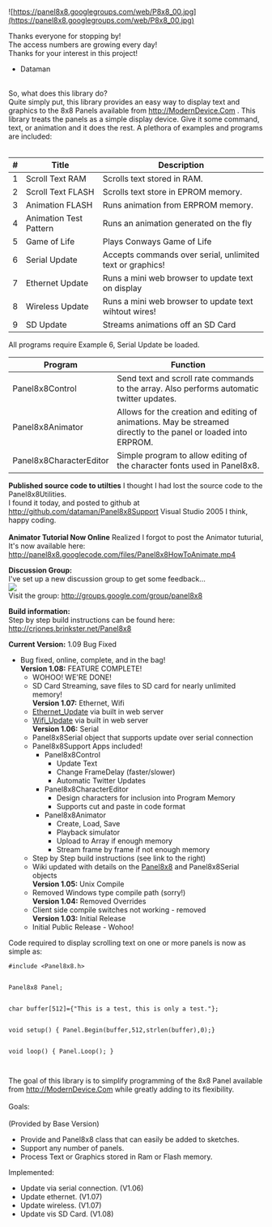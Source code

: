 ![https://panel8x8.googlegroups.com/web/P8x8_00.jpg](https://panel8x8.googlegroups.com/web/P8x8_00.jpg)

Thanks everyone for stopping by!<br>
The access numbers are growing every day!<br>
Thanks for your interest in this project!<br>
- Dataman<br>
<br>
So, what does this library do?<br>
Quite simply put, this library provides an easy way to display text and graphics to the 8x8 Panels available from <a href='http://ModernDevice.Com'>http://ModernDevice.Com</a> . This library treats the panels as a simple display device.  Give it some command, text, or animation and it does the rest.  A plethora of examples and programs are included:<br>
<br>
<table><thead><th> # </th><th> Title </th><th> Description </th></thead><tbody>
<tr><td> 1 </td><td> Scroll Text RAM </td><td> Scrolls text stored in RAM. </td></tr>
<tr><td> 2 </td><td> Scroll Text FLASH </td><td> Scrolls text store in EPROM memory. </td></tr>
<tr><td> 3 </td><td> Animation FLASH </td><td> Runs animation from ERPROM memory. </td></tr>
<tr><td> 4 </td><td> Animation Test Pattern </td><td> Runs an animation generated on the fly </td></tr>
<tr><td> 5 </td><td> Game of Life </td><td> Plays Conways Game of Life </td></tr>
<tr><td> 6 </td><td> Serial Update </td><td> Accepts commands over serial, unlimited text or graphics! </td></tr>
<tr><td> 7 </td><td> Ethernet Update </td><td> Runs a mini web browser to update text on display </td></tr>
<tr><td> 8 </td><td> Wireless Update </td><td> Runs a mini web browser to update text wihtout wires! </td></tr>
<tr><td> 9 </td><td> SD Update </td><td> Streams animations off an SD Card </td></tr></tbody></table>

All programs require Example 6, Serial Update be loaded.<br>
<table><thead><th> Program </th><th> Function </th></thead><tbody>
<tr><td> Panel8x8Control </td><td> Send text and scroll rate commands to the array.  Also performs automatic twitter updates. </td></tr>
<tr><td> Panel8x8Animator </td><td> Allows for the creation and editing of animations.  May be streamed directly to the panel or loaded into ERPROM. </td></tr>
<tr><td> Panel8x8CharacterEditor </td><td> Simple program to allow editing of the character fonts used in Panel8x8. </td></tr></tbody></table>

<b>Published source code to utilties</b>
I thought I had lost the source code to the Panel8x8Utilities.<br>
I found it today, and posted to github at <a href='http://github.com/dataman/Panel8x8Support'>http://github.com/dataman/Panel8x8Support</a>
Visual Studio 2005 I think, happy coding.<br>
<br>
<b>Animator Tutorial Now Online</b>
Realized I forgot to post the Animator tuturial,<br>
It's now available here: <a href='http://panel8x8.googlecode.com/files/Panel8x8HowToAnimate.mp4'>http://panel8x8.googlecode.com/files/Panel8x8HowToAnimate.mp4</a>

<b>Discussion Group:</b><br>
I've set up a new discussion group to get some feedback...<br>
<img src='http://groups.google.com/intl/en/images/logos/groups_logo_sm.gif' /><br>
Visit the group: <a href='http://groups.google.com/group/panel8x8'>http://groups.google.com/group/panel8x8</a>

<b>Build information:</b><br>
Step by step build instructions can be found here:<br>
<a href='http://crjones.brinkster.net/Panel8x8'>http://crjones.brinkster.net/Panel8x8</a>

<b>Current Version:</b> 1.09 Bug Fixed<br>
<ul><li>Bug fixed, online, complete, and in the bag!<br>
<b>Version 1.08:</b> FEATURE COMPLETE!<br>
<ul><li>WOHOO!  WE'RE DONE!<br>
</li><li>SD Card Streaming, save files to SD card for nearly unlimited memory!<br>
<b>Version 1.07:</b> Ethernet, Wifi<br>
</li><li><a href='Ethernet_Update.md'>Ethernet_Update</a> via built in web server<br>
</li><li><a href='Wifi_Update.md'>Wifi_Update</a> via built in web server<br>
<b>Version 1.06:</b> Serial<br>
</li><li>Panel8x8Serial object that supports update over serial connection<br>
</li><li>Panel8x8Support Apps included!<br>
<ul><li>Panel8x8Control<br>
<ul><li>Update Text<br>
</li><li>Change FrameDelay (faster/slower)<br>
</li><li>Automatic Twitter Updates<br>
</li></ul></li><li>Panel8x8CharacterEditor<br>
<ul><li>Design characters for inclusion into Program Memory<br>
</li><li>Supports cut and paste in code format<br>
</li></ul></li><li>Panel8x8Animator<br>
<ul><li>Create, Load, Save<br>
</li><li>Playback simulator<br>
</li><li>Upload to Array if enough memory<br>
</li><li>Stream frame by frame if not enough memory<br>
</li></ul></li></ul></li><li>Step by Step build instructions (see link to the right)<br>
</li><li>Wiki updated with details on the <a href='Panel8x8.md'>Panel8x8</a> and Panel8x8Serial objects<br>
<b>Version 1.05:</b> Unix Compile<br>
</li><li>Removed Windows type compile path (sorry!)<br>
<b>Version 1.04:</b> Removed Overrides<br>
</li><li>Client side compile switches not working - removed<br>
<b>Version 1.03:</b> Initial Release<br>
</li><li>Initial Public Release - Wohoo!</li></ul></li></ul>

Code required to display scrolling text on one or more panels is now as simple as:<br>
<pre><code>#include &lt;Panel8x8.h&gt;<br>
Panel8x8 Panel;<br>
char buffer[512]={"This is a test, this is only a test."};<br>
void setup() { Panel.Begin(buffer,512,strlen(buffer),0);}<br>
void loop() { Panel.Loop(); }<br>
</code></pre>

The goal of this library is to simplify programming of the 8x8 Panel available from <a href='http://ModernDevice.Com'>http://ModernDevice.Com</a> while greatly adding to its flexibility.<br>
<br>
Goals:<br>
<br>
(Provided by Base Version)<br>
<ul><li>Provide and Panel8x8 class that can easily be added to sketches.<br>
</li><li>Support any number of panels.<br>
</li><li>Process Text or Graphics stored in Ram or Flash memory.</li></ul>

Implemented:<br>
<ul><li>Update via serial connection. (V1.06)<br>
</li><li>Update ethernet. (V1.07)<br>
</li><li>Update wireless. (V1.07)<br>
</li><li>Update vis SD Card. (V1.08)</li></ul>

